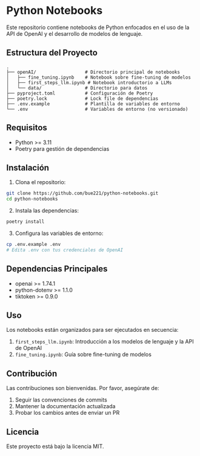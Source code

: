 # Python Notebooks

Este repositorio contiene notebooks de Python enfocados en el uso de la API de OpenAI y el desarrollo de modelos de lenguaje.

## Estructura del Proyecto

```
.
├── openAI/                  # Directorio principal de notebooks
│   ├── fine_tuning.ipynb    # Notebook sobre fine-tuning de modelos
│   ├── first_steps_llm.ipynb # Notebook introductorio a LLMs
│   └── data/                # Directorio para datos
├── pyproject.toml           # Configuración de Poetry
├── poetry.lock              # Lock file de dependencias
├── .env.example             # Plantilla de variables de entorno
└── .env                     # Variables de entorno (no versionado)
```

## Requisitos

- Python >= 3.11
- Poetry para gestión de dependencias

## Instalación

1. Clona el repositorio:

```bash
git clone https://github.com/bue221/python-notebooks.git
cd python-notebooks
```

2. Instala las dependencias:

```bash
poetry install
```

3. Configura las variables de entorno:

```bash
cp .env.example .env
# Edita .env con tus credenciales de OpenAI
```

## Dependencias Principales

- openai >= 1.74.1
- python-dotenv >= 1.1.0
- tiktoken >= 0.9.0

## Uso

Los notebooks están organizados para ser ejecutados en secuencia:

1. `first_steps_llm.ipynb`: Introducción a los modelos de lenguaje y la API de OpenAI
2. `fine_tuning.ipynb`: Guía sobre fine-tuning de modelos

## Contribución

Las contribuciones son bienvenidas. Por favor, asegúrate de:

1. Seguir las convenciones de commits
2. Mantener la documentación actualizada
3. Probar los cambios antes de enviar un PR

## Licencia

Este proyecto está bajo la licencia MIT.
